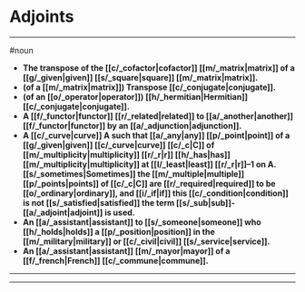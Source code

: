 # Adjoints
---
#noun
- **The transpose of the [[c/_cofactor|cofactor]] [[m/_matrix|matrix]] of a [[g/_given|given]] [[s/_square|square]] [[m/_matrix|matrix]].**
- **(of a [[m/_matrix|matrix]]) Transpose [[c/_conjugate|conjugate]].**
- **(of an [[o/_operator|operator]]) [[h/_hermitian|Hermitian]] [[c/_conjugate|conjugate]].**
- **A [[f/_functor|functor]] [[r/_related|related]] to [[a/_another|another]] [[f/_functor|functor]] by an [[a/_adjunction|adjunction]].**
- **A [[c/_curve|curve]] A such that [[a/_any|any]] [[p/_point|point]] of a [[g/_given|given]] [[c/_curve|curve]] [[c/_c|C]] of [[m/_multiplicity|multiplicity]] [[r/_r|r]] [[h/_has|has]] [[m/_multiplicity|multiplicity]] at [[l/_least|least]] [[r/_r|r]]–1 on A. [[s/_sometimes|Sometimes]] the [[m/_multiple|multiple]] [[p/_points|points]] of [[c/_c|C]] are [[r/_required|required]] to be [[o/_ordinary|ordinary]], and [[i/_if|if]] this [[c/_condition|condition]] is not [[s/_satisfied|satisfied]] the term [[s/_sub|sub]]-[[a/_adjoint|adjoint]] is used.**
- **An [[a/_assistant|assistant]] to [[s/_someone|someone]] who [[h/_holds|holds]] a [[p/_position|position]] in the [[m/_military|military]] or [[c/_civil|civil]] [[s/_service|service]].**
- **An [[a/_assistant|assistant]] [[m/_mayor|mayor]] of a [[f/_french|French]] [[c/_commune|commune]].**
---
---
